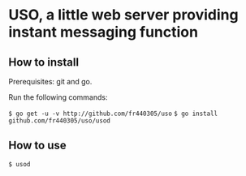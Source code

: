 # USO, a little web server providing instant messaging function

## How to install

Prerequisites: git and go.

Run the following commands:

`$ go get -u -v http://github.com/fr440305/uso`
`$ go install github.com/fr440305/uso/usod`

## How to use

`$ usod`


